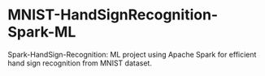 # MNIST-HandSignRecognition-Spark-ML
Spark-HandSign-Recognition: ML project using Apache Spark for efficient hand sign recognition from MNIST dataset.
